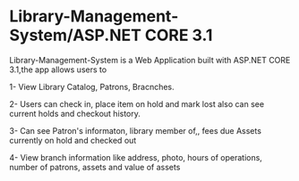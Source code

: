 # Library-Management-System/ASP.NET CORE 3.1

Library-Management-System is a Web Application built with ASP.NET CORE 3.1,the app allows users to 

1- View Library Catalog, Patrons, Bracnches.

2- Users can check in, place item on hold and mark lost also can see current holds and checkout history. 

3- Can see Patron's informaton, library member of,, fees due Assets currently on hold and checked out  

4- View branch information like address, photo, hours of operations, number of patrons, assets and value of assets 
